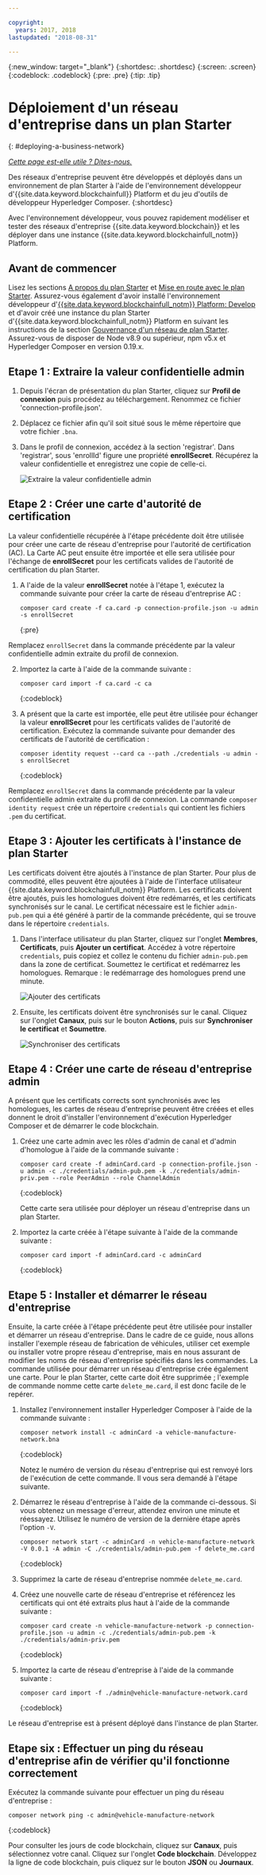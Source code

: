 ```yaml
---

copyright:
  years: 2017, 2018
lastupdated: "2018-08-31"

---
```


{:new_window: target="_blank"}
{:shortdesc: .shortdesc}
{:screen: .screen}
{:codeblock: .codeblock}
{:pre: .pre}
{:tip: .tip}

# Déploiement d'un réseau d'entreprise dans un plan Starter
{: #deploying-a-business-network}


*[Cette page est-elle utile ? Dites-nous.](https://www.surveygizmo.com/s3/4501493/IBM-Blockchain-Documentation)*


Des réseaux d'entreprise peuvent être développés et déployés dans un environnement de plan Starter à l'aide de l'environnement développeur d'{{site.data.keyword.blockchainfull}} Platform et du jeu d'outils de développeur Hyperledger Composer.
{:shortdesc}

Avec l'environnement développeur, vous pouvez rapidement modéliser et tester des réseaux d'entreprise {{site.data.keyword.blockchain}} et les déployer dans une instance {{site.data.keyword.blockchainfull_notm}} Platform.

## Avant de commencer

Lisez les sections [A propos du plan Starter](./starter_plan.html) et [Mise en route avec le plan Starter](./get_start_starter_plan.html). Assurez-vous également d'avoir installé l'environnement développeur d'[{{site.data.keyword.blockchainfull_notm}} Platform: Develop](./develop_install.html) et d'avoir créé une instance du plan Starter d'{{site.data.keyword.blockchainfull_notm}} Platform en suivant les instructions de la section [Gouvernance d'un réseau de plan Starter](./get_start_starter_plan.html). Assurez-vous de disposer de Node v8.9 ou supérieur, npm v5.x et Hyperledger Composer en version 0.19.x.


## Etape 1 : Extraire la valeur confidentielle admin

1. Depuis l'écran de présentation du plan Starter, cliquez sur **Profil de connexion** puis procédez au téléchargement. Renommez ce fichier 'connection-profile.json'.

2. Déplacez ce fichier afin qu'il soit situé sous le même répertoire que votre fichier `.bna`.

3. Dans le profil de connexion, accédez à la section 'registrar'. Dans 'registrar', sous 'enrollId' figure une propriété **enrollSecret**. Récupérez la valeur confidentielle et enregistrez une copie de celle-ci.

    ![Extraire la valeur confidentielle admin](images/get_enroll_secret.gif "Extraire la valeur confidentielle admin")


## Etape 2 : Créer une carte d'autorité de certification

La valeur confidentielle récupérée à l'étape précédente doit être utilisée pour créer une carte de réseau d'entreprise pour l'autorité de certification (AC). La Carte AC peut ensuite être importée et elle sera utilisée pour l'échange de **enrollSecret** pour les certificats valides de l'autorité de certification du plan Starter.

1. A l'aide de la valeur **enrollSecret** notée à l'étape 1, exécutez la commande suivante pour créer la carte de réseau d'entreprise AC :

   ```
   composer card create -f ca.card -p connection-profile.json -u admin -s enrollSecret
   ```
   {:pre}

Remplacez `enrollSecret` dans la commande précédente par la valeur confidentielle admin extraite du profil de connexion.

2. Importez la carte à l'aide de la commande suivante :

   ```
   composer card import -f ca.card -c ca
   ```
   {:codeblock}

3. A présent que la carte est importée, elle peut être utilisée pour échanger la valeur **enrollSecret** pour les certificats valides de l'autorité de certification. Exécutez la commande suivante pour demander des certificats de l'autorité de certification :

   ```
   composer identity request --card ca --path ./credentials -u admin -s enrollSecret
   ```
   {:codeblock}

Remplacez `enrollSecret` dans la commande précédente par la valeur confidentielle admin extraite du profil de connexion. La commande `composer identity request` crée un répertoire `credentials` qui contient les fichiers `.pem` du certificat.

## Etape 3 : Ajouter les certificats à l'instance de plan Starter

Les certificats doivent être ajoutés à l'instance de plan Starter. Pour plus de commodité, elles peuvent être ajoutées à l'aide de l'interface utilisateur {{site.data.keyword.blockchainfull_notm}} Platform. Les certificats doivent être ajoutés, puis les homologues doivent être redémarrés, et les certificats synchronisés sur le canal. Le certificat nécessaire est le fichier `admin-pub.pem` qui a été généré à partir de la commande précédente, qui se trouve dans le répertoire `credentials`.

1. Dans l'interface utilisateur du plan Starter, cliquez sur l'onglet **Membres**, **Certificats**, puis **Ajouter un certificat**. Accédez à votre répertoire `credentials`, puis copiez et collez le contenu du fichier `admin-pub.pem` dans la zone de certificat. Soumettez le certificat et redémarrez les homologues. Remarque : le redémarrage des homologues prend une minute.

    ![Ajouter des certificats](images/add_cert.gif "Ajouter des certificats")

2. Ensuite, les certificats doivent être synchronisés sur le canal. Cliquez sur l'onglet **Canaux**, puis sur le bouton **Actions**, puis sur **Synchroniser le certificat** et **Soumettre**.

    ![Synchroniser des certificats](images/sync_cert.gif "Synchroniser des certificats")

## Etape 4 : Créer une carte de réseau d'entreprise admin

A présent que les certificats corrects sont synchronisés avec les homologues, les cartes de réseau d'entreprise peuvent être créées et elles donnent le droit d'installer l'environnement d'exécution Hyperledger Composer et de démarrer le code blockchain.

1. Créez une carte admin avec les rôles d'admin de canal et d'admin d'homologue à l'aide de la commande suivante :

   ```
   composer card create -f adminCard.card -p connection-profile.json -u admin -c ./credentials/admin-pub.pem -k ./credentials/admin-priv.pem --role PeerAdmin --role ChannelAdmin
   ```
   {:codeblock}

   Cette carte sera utilisée pour déployer un réseau d'entreprise dans un plan Starter.

2. Importez la carte créée à l'étape suivante à l'aide de la commande suivante :

   ```
   composer card import -f adminCard.card -c adminCard
   ```
   {:codeblock}

## Etape 5 : Installer et démarrer le réseau d'entreprise

Ensuite, la carte créée à l'étape précédente peut être utilisée pour installer et démarrer un réseau d'entreprise. Dans le cadre de ce guide, nous allons installer l'exemple réseau de fabrication de véhicules, utiliser cet exemple ou installer votre propre réseau d'entreprise, mais en nous assurant de modifier les noms de réseau d'entreprise spécifiés dans les commandes. La commande utilisée pour démarrer un réseau d'entreprise crée également une carte. Pour le plan Starter, cette carte doit être supprimée ; l'exemple de commande nomme cette carte `delete_me.card`, il est donc facile de le repérer.

1. Installez l'environnement installer Hyperledger Composer à l'aide de la commande suivante :

   ```
   composer network install -c adminCard -a vehicle-manufacture-network.bna
   ```
   {:codeblock}

   Notez le numéro de version du réseau d'entreprise qui est renvoyé lors de l'exécution de cette commande. Il vous sera demandé à l'étape suivante.

2. Démarrez le réseau d'entreprise à l'aide de la commande ci-dessous. Si vous obtenez un message d'erreur, attendez environ une minute et réessayez. Utilisez le numéro de version de la dernière étape après l'option `-V`.

    ```
    composer network start -c adminCard -n vehicle-manufacture-network -V 0.0.1 -A admin -C ./credentials/admin-pub.pem -f delete_me.card
    ```
    {:codeblock}

3. Supprimez la carte de réseau d'entreprise nommée `delete_me.card`.

4. Créez une nouvelle carte de réseau d'entreprise et référencez les certificats qui ont été extraits plus haut à l'aide de la commande suivante :

   ```
   composer card create -n vehicle-manufacture-network -p connection-profile.json -u admin -c ./credentials/admin-pub.pem -k ./credentials/admin-priv.pem
   ```
   {:codeblock}

5. Importez la carte de réseau d'entreprise à l'aide de la commande suivante :

    ```
    composer card import -f ./admin@vehicle-manufacture-network.card
    ```
    {:codeblock}

Le réseau d'entreprise est à présent déployé dans l'instance de plan Starter.

## Etape six : Effectuer un ping du réseau d'entreprise afin de vérifier qu'il fonctionne correctement

Exécutez la commande suivante pour effectuer un ping du réseau d'entreprise :

   ```
   composer network ping -c admin@vehicle-manufacture-network
   ```
   {:codeblock}

Pour consulter les jours de code blockchain, cliquez sur **Canaux**, puis sélectionnez votre canal. <!-- Click the dropdown arrow to view the logs, or the Actions symbol to view in more detail. --> Cliquez sur l'onglet **Code blockchain**. Développez la ligne de code blockchain, puis cliquez sur le bouton **JSON** ou **Journaux**.

<!-- [fN-Yuj](https://i.makeagif.com/media/4-13-2018/fN-Yuj.gif) -->
